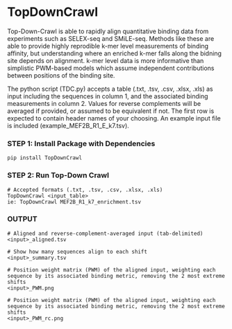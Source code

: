 # TopDownCrawl

Top-Down-Crawl is able to rapidly align quantitative binding data from experiments such as SELEX-seq and SMiLE-seq. Methods like these are able to provide highly reprodible k-mer level measurements of binding affinity, but understanding where an enriched k-mer falls along the bidning site depends on alignment. k-mer level data is more informative than simplistic PWM-based models which assume independent contributions between positions of the binding site.

The python script (TDC.py) accepts a table (.txt, .tsv, .csv, .xlsx, .xls) as input including the sequences in column 1, and the associated binding measurements in column 2. Values for reverse complements will be averaged if provided, or assumed to be equivalent if not. The first row is expected to contain header names of your choosing. An example input file is included (example_MEF2B_R1_E_k7.tsv).


### STEP 1: Install Package with Dependencies

`pip install TopDownCrawl`

### STEP 2: Run Top-Down Crawl
```
# Accepted formats (.txt, .tsv, .csv, .xlsx, .xls)
TopDownCrawl <input_table>
ie: TopDownCrawl MEF2B_R1_k7_enrichment.tsv
```

### OUTPUT
```
# Aligned and reverse-complement-averaged input (tab-delimited)
<input>_aligned.tsv

# Show how many sequences align to each shift
<input>_summary.tsv    

# Position weight matrix (PWM) of the aligned input, weighting each sequence by its associated binding metric, removing the 2 most extreme shifts 
<input>_PWM.png        

# Position weight matrix (PWM) of the aligned input, weighting each sequence by its associated binding metric, removing the 2 most extreme shifts 
<input>_PWM_rc.png
```
